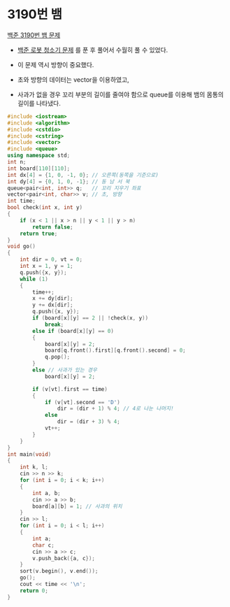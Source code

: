 # 3190번 뱀

[백준 3190번 뱀 문제](https://www.acmicpc.net/problem/3190)

- [백준 로봇 청소기 문제](https://github.com/happyAyun/DailyCoding/blob/main/baekjoon/14503.md) 를 푼 후 풀어서 수월히 풀 수 있었다.
- 이 문제 역시 방향이 중요했다.

- 초와 방향의 데이터는 vector을 이용하였고,
- 사과가 없을 경우 꼬리 부분의 길이를 줄여야 함으로 queue를 이용해 뱀의 몸통의 길이를 나타냈다.

```c++
#include <iostream>
#include <algorithm>
#include <cstdio>
#include <cstring>
#include <vector>
#include <queue>
using namespace std;
int n;
int board[110][110];
int dx[4] = {1, 0, -1, 0}; // 오른쪽(동쪽을 기준으로)
int dy[4] = {0, 1, 0, -1}; // 동 남 서 북
queue<pair<int, int>> q;   // 꼬리 지우기 좌표
vector<pair<int, char>> v; // 초, 방향
int time;
bool check(int x, int y)
{
    if (x < 1 || x > n || y < 1 || y > n)
        return false;
    return true;
}
void go()
{
    int dir = 0, vt = 0;
    int x = 1, y = 1;
    q.push({x, y});
    while (1)
    {
        time++;
        x += dy[dir];
        y += dx[dir];
        q.push({x, y});
        if (board[x][y] == 2 || !check(x, y))
            break;
        else if (board[x][y] == 0)
        {
            board[x][y] = 2;
            board[q.front().first][q.front().second] = 0;
            q.pop();
        }
        else // 사과가 있는 경우
            board[x][y] = 2;

        if (v[vt].first == time) 
        {
            if (v[vt].second == 'D')
                dir = (dir + 1) % 4; // 4로 나눈 나머지!
            else
                dir = (dir + 3) % 4;
            vt++; 
        }
    }
}
int main(void)
{
    int k, l;
    cin >> n >> k;
    for (int i = 0; i < k; i++)
    {
        int a, b;
        cin >> a >> b;
        board[a][b] = 1; // 사과의 위치
    }
    cin >> l;
    for (int i = 0; i < l; i++)
    {
        int a;
        char c;
        cin >> a >> c;
        v.push_back({a, c});
    }
    sort(v.begin(), v.end());
    go();
    cout << time << '\n';
    return 0;
}

```

